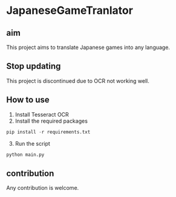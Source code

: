 # JapaneseGameTranlator

## aim
This project aims to translate Japanese games into any language.

## Stop updating
This project is discontinued due to OCR not working well.

## How to use
1. Install Tesseract OCR
2. Install the required packages
```python
pip install -r requirements.txt
```
3. Run the script
```python
python main.py
```

## contribution
Any contribution is welcome.